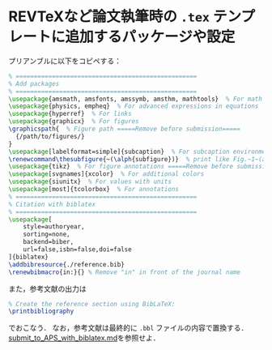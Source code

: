 # REVTeXなど論文執筆時の `.tex` テンプレートに追加するパッケージや設定

プリアンブルに以下をコピペする：

```latex
% ==================================================
% Add packages
% ==================================================
\usepackage{amsmath, amsfonts, amssymb, amsthm, mathtools}  % For math
\usepackage{physics, empheq}  % For advanced expressions in equations
\usepackage{hyperref}  % For links
\usepackage{graphicx}  % For figures
\graphicspath{  % Figure path =====Remove before submission=====
  {/path/to/figures/}
}
\usepackage[labelformat=simple]{subcaption}  % For subcaption environments =====Remove before submission=====
\renewcommand\thesubfigure{~(\alph{subfigure})}  % print like Fig.~1~(a) =====Remove before submission=====
\usepackage{tikz}  % For figure annotations =====Remove before submission=====
\usepackage[svgnames]{xcolor}  % For additional colors
\usepackage{siunitx}  % For values with units
\usepackage[most]{tcolorbox}  % For annotations
% ==================================================
% Citation with biblatex
% ==================================================
\usepackage[
    style=authoryear,
    sorting=none,
    backend=biber,
    url=false,isbn=false,doi=false
]{biblatex}
\addbibresource{./reference.bib}
\renewbibmacro{in:}{} % Remove "in" in front of the journal name
```

また，参考文献の出力は

```latex
% Create the reference section using BibLaTeX:
\printbibliography
```

でおこなう．
なお，参考文献は最終的に `.bbl` ファイルの内容で置換する．
[submit_to_APS_with_biblatex.md](https://github.com/ryo-ARAKI/TIL/blob/master/latex/submit_to_APS_with_biblatex.md)を参照せよ．
